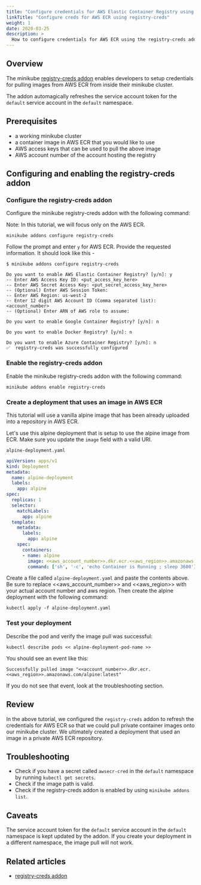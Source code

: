 ```yaml
---
title: "Configure credentials for AWS Elastic Container Registry using registry-creds addon"
linkTitle: "Configure creds for AWS ECR using registry-creds"
weight: 1
date: 2020-03-25
description: >
  How to configure credentials for AWS ECR using the registry-creds addon for a minikube cluster
---
```


## Overview

The minikube [registry-creds addon](https://github.com/kubernetes/minikube/tree/master/deploy/addons/registry-creds) enables developers to setup credentials for pulling images from AWS ECR from inside their minikube cluster.

The addon automagically refreshes the service account token for the `default` service account in the `default` namespace.

## Prerequisites

- a working minikube cluster
- a container image in AWS ECR that you would like to use
- AWS access keys that can be used to pull the above image
- AWS account number of the account hosting the registry

## Configuring and enabling the registry-creds addon

### Configure the registry-creds addon

Configure the minikube registry-creds addon with the following command:

Note: In this tutorial, we will focus only on the AWS ECR.

```shell
minikube addons configure registry-creds
```

Follow the prompt and enter `y` for AWS ECR. Provide the requested information. It should look like this -
```shell
$ minikube addons configure registry-creds

Do you want to enable AWS Elastic Container Registry? [y/n]: y
-- Enter AWS Access Key ID: <put_access_key_here>
-- Enter AWS Secret Access Key: <put_secret_access_key_here>
-- (Optional) Enter AWS Session Token:
-- Enter AWS Region: us-west-2
-- Enter 12 digit AWS Account ID (Comma separated list): <account_number>
-- (Optional) Enter ARN of AWS role to assume:

Do you want to enable Google Container Registry? [y/n]: n

Do you want to enable Docker Registry? [y/n]: n

Do you want to enable Azure Container Registry? [y/n]: n
✅  registry-creds was successfully configured

```

### Enable the registry-creds addon

Enable the minikube registry-creds addon with the following command:

```shell
minikube addons enable registry-creds
```

### Create a deployment that uses an image in AWS ECR

This tutorial will use a vanilla alpine image that has been already uploaded into a repository in AWS ECR.

Let's use this alpine deployment that is setup to use the alpine image from ECR. Make sure you update the `image` field with a valid URI.

`alpine-deployment.yaml`
```yaml
apiVersion: apps/v1
kind: Deployment
metadata:
  name: alpine-deployment
  labels:
    app: alpine
spec:
  replicas: 1
  selector:
    matchLabels:
      app: alpine
  template:
    metadata:
      labels:
        app: alpine
    spec:
      containers:
      - name: alpine
        image: <<aws_account_number>>.dkr.ecr.<<aws_region>>.amazonaws.com/alpine:latest
        command: ['sh', '-c', 'echo Container is Running ; sleep 3600']
```

Create a file called `alpine-deployment.yaml` and paste the contents above. Be sure to replace <<aws_account_number>> and <<aws_region>> with your actual account number and aws region. Then create the alpine deployment with the following command:

```shell
kubectl apply -f alpine-deployment.yaml
```

### Test your deployment

Describe the pod and verify the image pull was successful:

```shell
kubectl describe pods << alpine-deployment-pod-name >>
```

You should see an event like this:

```text
Successfully pulled image "<<account_number>>.dkr.ecr.<<aws_region>>.amazonaws.com/alpine:latest"
```

If you do not see that event, look at the troubleshooting section.

## Review

In the above tutorial, we configured the `registry-creds` addon to refresh the credentials for AWS ECR so that we could pull private container images onto our minikube cluster. We ultimately created a deployment that used an image in a private AWS ECR repository.

## Troubleshooting

- Check if you have a secret called `awsecr-cred` in the `default` namespace by running `kubectl get secrets`.
- Check if the image path is valid.
- Check if the registry-creds addon is enabled by using `minikube addons list`.

## Caveats

The service account token for the `default` service account in the `default` namespace is kept updated by the addon. If you create your deployment in a different namespace, the image pull will not work.

## Related articles

- [registry-creds addon](https://github.com/kubernetes/minikube/tree/master/deploy/addons/registry-creds)
